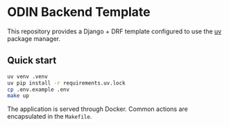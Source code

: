 # ODIN Backend Template

This repository provides a Django + DRF template configured to use the [uv](https://github.com/astral-sh/uv) package manager.

## Quick start

```bash
uv venv .venv
uv pip install -r requirements.uv.lock
cp .env.example .env
make up
```

The application is served through Docker. Common actions are encapsulated in the `Makefile`.

